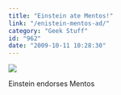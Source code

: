 ```yaml
---
title: "Einstein ate Mentos!"
link: "/enistein-mentos-ad/"
category: "Geek Stuff"
id: "962"
date: "2009-10-11 10:28:30"
---
```


![](https://29.media.tumblr.com/tumblr_krctjjD6sG1qzbi86o1_500.jpg)

Einstein endorses Mentos
